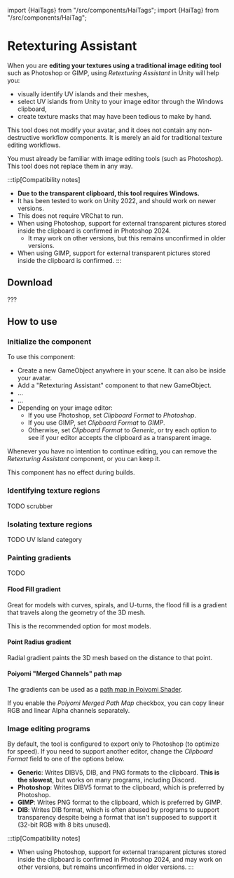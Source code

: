 ﻿---
unlisted: true
---
import {HaiTags} from "/src/components/HaiTags";
import {HaiTag} from "/src/components/HaiTag";

# Retexturing Assistant

<HaiTags>
<HaiTag isUniversal={true} />
<HaiTag compatibleWithPhotoshop={true} short={true} />
<HaiTag compatibleWithGIMP={true} short={true} />
</HaiTags>

When you are **editing your textures using a traditional image editing tool** such as Photoshop or GIMP,
using *Retexturing Assistant* in Unity will help you:
- visually identify UV islands and their meshes,
- select UV islands from Unity to your image editor through the Windows clipboard,
- create texture masks that may have been tedious to make by hand.

This tool does not modify your avatar, and it does not contain any non-destructive workflow components.
It is merely an aid for traditional texture editing workflows.

You must already be familiar with image editing tools (such as Photoshop). This tool does not replace them
in any way.

:::tip[Compatibility notes]
- **Due to the transparent clipboard, this tool requires Windows.**
- It has been tested to work on Unity 2022, and should work on newer versions.
- This does not require VRChat to run.
- When using Photoshop, support for external transparent pictures stored inside the clipboard is confirmed in Photoshop 2024.
    - It may work on other versions, but this remains unconfirmed in older versions.
- When using GIMP, support for external transparent pictures stored inside the clipboard is confirmed.
:::

## Download

???

## How to use

### Initialize the component

To use this component:
- Create a new GameObject anywhere in your scene. It can also be inside your avatar.
- Add a "Retexturing Assistant" component to that new GameObject.
- ...
- ...
- Depending on your image editor:
  - If you use Photoshop, set *Clipboard Format* to *Photoshop*. 
  - If you use GIMP, set *Clipboard Format* to *GIMP*.
  - Otherwise, set *Clipboard Format* to *Generic*, or try each option to see if your editor accepts the clipboard as a transparent image.

Whenever you have no intention to continue editing, you can remove the *Retexturing Assistant* component, or you can keep it.

This component has no effect during builds.

### Identifying texture regions

TODO scrubber

### Isolating texture regions

TODO UV Island category

### Painting gradients

TODO

#### Flood Fill gradient

Great for models with curves, spirals, and U-turns, the flood fill is a gradient that travels along the geometry of the 3D mesh.

This is the recommended option for most models.

#### Point Radius gradient

Radial gradient paints the 3D mesh based on the distance to that point.

#### Poiyomi "Merged Channels" path map

The gradients can be used as a [path map in Poiyomi Shader](https://www.poiyomi.com/special-fx/pathing).

If you enable the *Poiyomi Merged Path Map* checkbox, you can copy linear RGB and linear Alpha channels separately.

### Image editing programs

By default, the tool is configured to export only to Photoshop (to optimize for speed). If you need to support another editor,
change the *Clipboard Format* field to one of the options below.

- **Generic**: Writes DIBV5, DIB, and PNG formats to the clipboard. **This is the slowest**, but works on many programs, including Discord.
- **Photoshop**: Writes DIBV5 format to the clipboard, which is preferred by Photoshop.
- **GIMP**: Writes PNG format to the clipboard, which is preferred by GIMP.
- **DIB**: Writes DIB format, which is often abused by programs to support transparency despite being a format that isn't supposed to support it (32-bit RGB with 8 bits unused).

:::tip[Compatibility notes]
- When using Photoshop, support for external transparent pictures stored inside the clipboard is confirmed in Photoshop 2024,
  and may work on other versions, but remains unconfirmed in older versions.
:::
